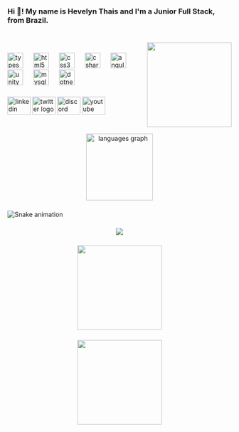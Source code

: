 <h3 align="left">Hi 👋! My name is Hevelyn Thais and I'm a Junior Full Stack, from Brazil.</h3>

###

<br clear="both">

<img align="right" height="190" src="https://i.pinimg.com/originals/45/d6/12/45d612f74af4d18d3f32d1ddc6ab4f30.gif"  />

###

<div align="left">
  <img src="https://cdn.jsdelivr.net/gh/devicons/devicon/icons/typescript/typescript-original.svg" height="35" alt="typescript logo"  />
  <img width="15" />
  <img src="https://cdn.jsdelivr.net/gh/devicons/devicon/icons/html5/html5-original.svg" height="35" alt="html5 logo"  />
  <img width="15" />
  <img src="https://cdn.jsdelivr.net/gh/devicons/devicon/icons/css3/css3-original.svg" height="35" alt="css3 logo"  />
  <img width="15" />
  <img src="https://skillicons.dev/icons?i=cs" height="35" alt="csharp logo"  />
  <img width="15" />
  <img src="https://skillicons.dev/icons?i=angular" height="35" alt="angularjs logo"  />
  <img width="15" />
  <img src="https://cdn.jsdelivr.net/gh/devicons/devicon/icons/unity/unity-original.svg" height="35" alt="unity logo"  />
  <img width="15" />
  <img src="https://cdn.jsdelivr.net/gh/devicons/devicon/icons/mysql/mysql-original.svg" height="35" alt="mysql logo"  />
  <img width="15" />
  <img src="https://cdn.jsdelivr.net/gh/devicons/devicon/icons/dotnetcore/dotnetcore-original.svg" height="35" alt="dotnetcore logo"  />
</div>

###

<div align="left">
  <img src="https://raw.githubusercontent.com/maurodesouza/profile-readme-generator/master/src/assets/icons/social/linkedin/default.svg" width="52" height="40" alt="linkedin logo"  />
  <img src="https://raw.githubusercontent.com/maurodesouza/profile-readme-generator/master/src/assets/icons/social/twitter/default.svg" width="52" height="40" alt="twitter logo"  />
  <img src="https://raw.githubusercontent.com/maurodesouza/profile-readme-generator/master/src/assets/icons/social/discord/default.svg" width="52" height="40" alt="discord logo"  />
  <img src="https://raw.githubusercontent.com/maurodesouza/profile-readme-generator/master/src/assets/icons/social/youtube/default.svg" width="52" height="40" alt="youtube logo"  />
</div>

###

<br clear="both">

<div align="center">
  <img src="https://github-readme-stats.vercel.app/api/top-langs?username=Hevelynn&locale=en&hide_title=false&layout=compact&card_width=320&langs_count=5&theme=dracula&hide_border=false&order=2" height="150" alt="languages graph"  />
</div>

###

<img src="https://raw.githubusercontent.com/Hevelynn/Hevelynn/output/snake.svg" alt="Snake animation" />

###

<div align="center">
  <img src="https://profile-counter.glitch.me/Hevelynn/count.svg?"  />
</div>

###

<div align="center">
  <img height="190" src="https://i.pinimg.com/originals/27/7f/c9/277fc9624206f91d2797185271777be3.gif"  />
</div>

###

<div align="center">
  <img height="190" src="https://i.pinimg.com/originals/44/c8/5b/44c85bfb8f1873bfbd0eaffbbeac2ce8.gif"  />
</div>

###
